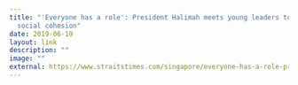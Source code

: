 ```yaml
---
title: "'Everyone has a role': President Halimah meets young leaders to discuss
  social cohesion"
date: 2019-06-19
layout: link
description: ""
image: ""
external: https://www.straitstimes.com/singapore/everyone-has-a-role-president-halimah-meets-young-leaders-to-discuss-social-cohesion
---
```

